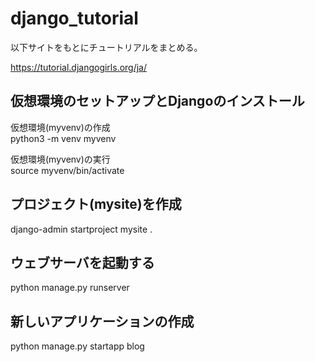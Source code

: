 # django_tutorial

以下サイトをもとにチュートリアルをまとめる。

https://tutorial.djangogirls.org/ja/


## 仮想環境のセットアップとDjangoのインストール

仮想環境(myvenv)の作成  
python3 -m venv myvenv

仮想環境(myvenv)の実行  
source myvenv/bin/activate

## プロジェクト(mysite)を作成  
django-admin startproject mysite .

## ウェブサーバを起動する  
python manage.py runserver

## 新しいアプリケーションの作成
python manage.py startapp blog
